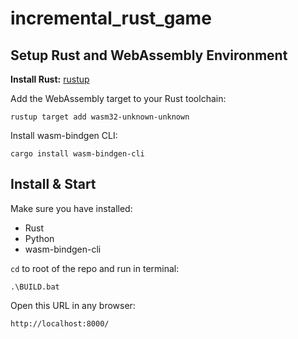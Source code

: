 # incremental_rust_game

## Setup Rust and WebAssembly Environment
**Install Rust:** [rustup](https://rustup.rs/)

Add the WebAssembly target to your Rust toolchain:

```
rustup target add wasm32-unknown-unknown
```
Install wasm-bindgen CLI:

```
cargo install wasm-bindgen-cli
```

## Install & Start
Make sure you have installed:
- Rust
- Python
- wasm-bindgen-cli

`cd` to root of the repo and run in terminal:
```
.\BUILD.bat
```

Open this URL in any browser:
```
http://localhost:8000/
```
